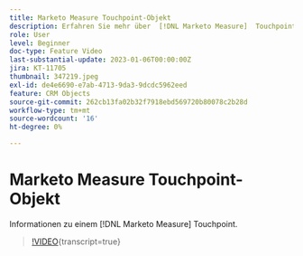 ```yaml
---
title: Marketo Measure Touchpoint-Objekt
description: Erfahren Sie mehr über  [!DNL Marketo Measure]  Touchpoint.
role: User
level: Beginner
doc-type: Feature Video
last-substantial-update: 2023-01-06T00:00:00Z
jira: KT-11705
thumbnail: 347219.jpeg
exl-id: de4e6690-e7ab-4713-9da3-9dcdc5962eed
feature: CRM Objects
source-git-commit: 262cb13fa02b32f7918ebd569720b80078c2b28d
workflow-type: tm+mt
source-wordcount: '16'
ht-degree: 0%

---
```


# Marketo Measure Touchpoint-Objekt

Informationen zu einem [!DNL Marketo Measure] Touchpoint.

>[!VIDEO](https://video.tv.adobe.com/v/347219/?learn=on){transcript=true}
